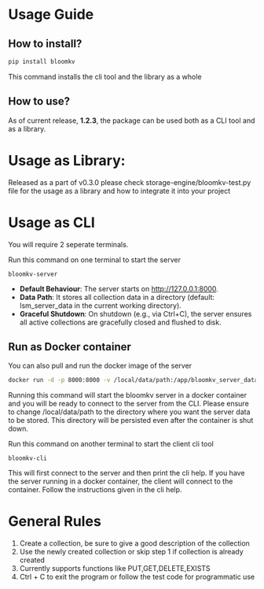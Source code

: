 # Usage Guide

## How to install?
```bash
pip install bloomkv
```
This command installs the cli tool and the library as a whole

## How to use?
As of current release, **1.2.3**, the package can be used both as a CLI tool and as a library. 

# Usage as Library:
Released as a part of v0.3.0
please check storage-engine/bloomkv-test.py file for the usage as a library and how to integrate it into your project

# Usage as CLI
You will require 2 seperate terminals.

Run this command on one terminal to start the server
```
bloomkv-server
```
* **Default Behaviour**: The server starts on http://127.0.0.1:8000.
* **Data Path**:  It stores all collection data in a directory (default: lsm_server_data in the current working directory).
* **Graceful Shutdown**: On shutdown (e.g., via Ctrl+C), the server ensures all active collections are gracefully closed and flushed to disk.

## Run as Docker container
You can also pull and run the docker image of the server
```bash
docker run -d -p 8000:8000 -v /local/data/path:/app/bloomkv_server_data --name bloomkv sensei0410/bloomkv:1.2.8
```
Running this command will start the bloomkv server in a docker container and you will be ready to connect to the server from the CLI. Please ensure to change /local/data/path to the directory where you want the server data to be stored. This directory will be persisted even after the container is shut down.

Run this command on another terminal to start the client cli tool
```
bloomkv-cli
```
This will first connect to the server and then print the cli help. If you have the server running in a docker container, the client will connect to the container. Follow the instructions given in the cli help.

# General Rules
1. Create a collection, be sure to give a good description of the collection
2. Use the newly created collection or skip step 1 if collection is already created
3. Currently supports functions like PUT,GET,DELETE,EXISTS
4. Ctrl + C to exit the program or follow the test code for programmatic use
